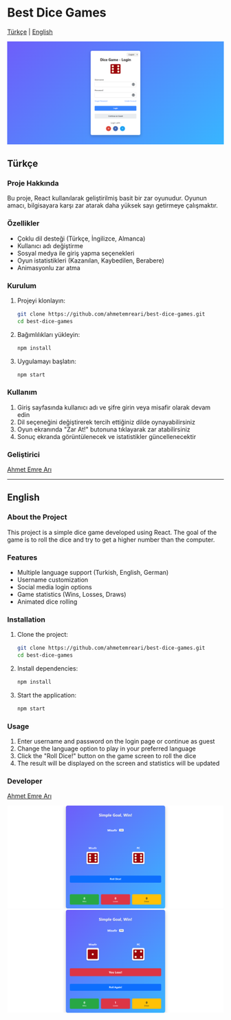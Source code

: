 # Best Dice Games

[Türkçe](#türkçe) | [English](#english)

![Dice Game Screenshot](./ss/ss1.png)


## Türkçe

### Proje Hakkında
Bu proje, React kullanılarak geliştirilmiş basit bir zar oyunudur. Oyunun amacı, bilgisayara karşı zar atarak daha yüksek sayı getirmeye çalışmaktır.

### Özellikler
- Çoklu dil desteği (Türkçe, İngilizce, Almanca)
- Kullanıcı adı değiştirme
- Sosyal medya ile giriş yapma seçenekleri
- Oyun istatistikleri (Kazanılan, Kaybedilen, Berabere)
- Animasyonlu zar atma

### Kurulum
1. Projeyi klonlayın:
   ```bash
   git clone https://github.com/ahmetemreari/best-dice-games.git
   cd best-dice-games
   ```

2. Bağımlılıkları yükleyin:
   ```bash
   npm install
   ```

3. Uygulamayı başlatın:
   ```bash
   npm start
   ```

### Kullanım
1. Giriş sayfasında kullanıcı adı ve şifre girin veya misafir olarak devam edin
2. Dil seçeneğini değiştirerek tercih ettiğiniz dilde oynayabilirsiniz
3. Oyun ekranında "Zar At!" butonuna tıklayarak zar atabilirsiniz
4. Sonuç ekranda görüntülenecek ve istatistikler güncellenecektir

### Geliştirici
[Ahmet Emre Arı](https://www.linkedin.com/in/aemreari/)

---

## English

### About the Project
This project is a simple dice game developed using React. The goal of the game is to roll the dice and try to get a higher number than the computer.

### Features
- Multiple language support (Turkish, English, German)
- Username customization
- Social media login options
- Game statistics (Wins, Losses, Draws)
- Animated dice rolling

### Installation
1. Clone the project:
   ```bash
   git clone https://github.com/ahmetemreari/best-dice-games.git
   cd best-dice-games
   ```

2. Install dependencies:
   ```bash
   npm install
   ```

3. Start the application:
   ```bash
   npm start
   ```

### Usage
1. Enter username and password on the login page or continue as guest
2. Change the language option to play in your preferred language
3. Click the "Roll Dice!" button on the game screen to roll the dice
4. The result will be displayed on the screen and statistics will be updated

### Developer
[Ahmet Emre Arı](https://www.linkedin.com/in/aemreari/)

![Dice Game Screenshot](./ss/ss2.png)
![Dice Game Screenshot](./ss/ss3.png)
